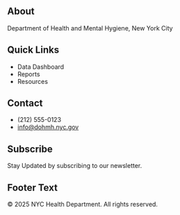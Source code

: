 ## About

Department of Health and Mental Hygiene, New York City

## Quick Links

- Data Dashboard
- Reports
- Resources

## Contact

- (212) 555-0123 
- info@dohmh.nyc.gov 

## Subscribe

Stay Updated by subscribing to our newsletter.

## Footer Text

© 2025 NYC Health Department. All rights reserved.
